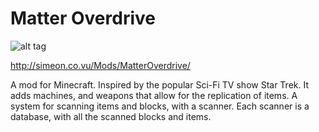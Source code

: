 # Matter Overdrive
![alt tag](https://raw.githubusercontent.com/simeonradivoev/MatterOverdrive/master/MatterOverdriveLogo.png)

http://simeon.co.vu/Mods/MatterOverdrive/

A mod for Minecraft. Inspired by the popular Sci-Fi TV show Star Trek.
It adds machines, and weapons that allow for the replication of items.
A system for scanning items and blocks, with a scanner. Each scanner is a database,
with all the scanned blocks and items.
